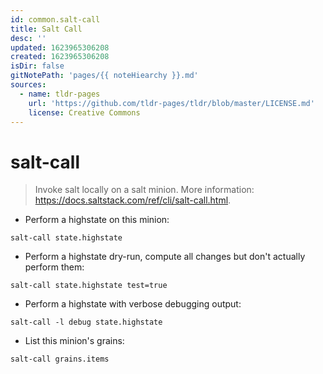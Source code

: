 ```yaml
---
id: common.salt-call
title: Salt Call
desc: ''
updated: 1623965306208
created: 1623965306208
isDir: false
gitNotePath: 'pages/{{ noteHiearchy }}.md'
sources:
  - name: tldr-pages
    url: 'https://github.com/tldr-pages/tldr/blob/master/LICENSE.md'
    license: Creative Commons
---
```

# salt-call

> Invoke salt locally on a salt minion.
> More information: <https://docs.saltstack.com/ref/cli/salt-call.html>.

- Perform a highstate on this minion:

`salt-call state.highstate`

- Perform a highstate dry-run, compute all changes but don't actually perform them:

`salt-call state.highstate test=true`

- Perform a highstate with verbose debugging output:

`salt-call -l debug state.highstate`

- List this minion's grains:

`salt-call grains.items`

